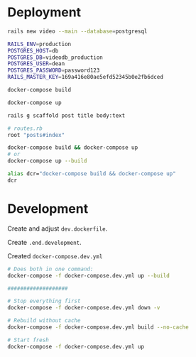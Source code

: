 # Deployment

```bash
rails new video --main --database=postgresql
```

```bash
RAILS_ENV=production
POSTGRES_HOST=db
POSTGRES_DB=videodb_production
POSTGRES_USER=dean
POSTGRES_PASSWORD=password123
RAILS_MASTER_KEY=169a416e80ae5efd52345b0e2fb6dced
```

```bash
docker-compose build
```

```bash
docker-compose up
```

```bash
rails g scaffold post title body:text
```

```rb
# routes.rb
root "posts#index"
```

```bash
docker-compose build && docker-compose up
# or
docker-compose up --build
```

```bash
alias dcr="docker-compose build && docker-compose up"
dcr
```

# Development

Create and adjust `dev.dockerfile`.

Create `.end.development`.

<!-- ```bash
docker build -f dev.dockerfile -t video-demo-web:development .
```

```bash
docker run -p 3000:3000 -v $(pwd):/rails video-demo-web:development # -v development
```

Create .end.development

```bash
docker run -it --rm \
  -p 3000:3000 \
  -v $(pwd):/rails \
  --env-file .env.development \
  video-demo-web:development
``` -->

Created `docker-compose.dev.yml`

```bash
# Does both in one command:
docker-compose -f docker-compose.dev.yml up --build

###################

# Stop everything first
docker-compose -f docker-compose.dev.yml down -v

# Rebuild without cache
docker-compose -f docker-compose.dev.yml build --no-cache

# Start fresh
docker-compose -f docker-compose.dev.yml up
```
